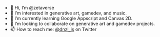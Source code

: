 - 👋 Hi, I’m @zetaverse
- 👀 I’m interested in generative art, gamedev, and music.
- 🌱 I’m currently learning Google Appscript and Canvas 2D.
- 💞️ I’m looking to collaborate on generative art and gamedev projects.
- 📫 How to reach me: [@dnzl_is](https://www.twitter.com/dnzl_is) on Twitter

<!---
zetaverse/zetaverse is a ✨ special ✨ repository because its `README.md` (this file) appears on your GitHub profile.
You can click the Preview link to take a look at your changes.
--->
